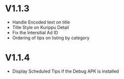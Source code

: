 
# V1.1.3
 
* Handle Encoded text on title
* Title Style on Kurippu Detail
* Fix the Intersitial Ad ID
* Ordering of tips on listing by category
 

# V1.1.4
 
* Display Scheduled Tips if the Debug APK is installed
 
 
